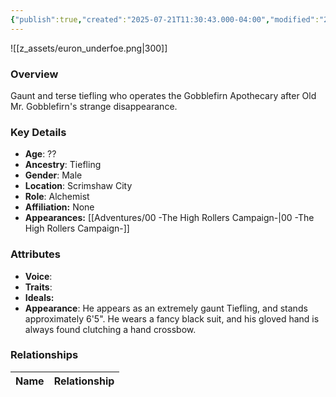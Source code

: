 ```yaml
---
{"publish":true,"created":"2025-07-21T11:30:43.000-04:00","modified":"2025-08-03T19:36:12.000-04:00","published":"2025-08-03T19:36:12.000-04:00","cssclasses":"","Age":"??","Ancestry":"Tiefling","Gender":"Male","Location":["Scrimshaw City"],"Role":["Alchemist"],"Affiliation":["None"],"Appearances":["[[00 -The High Rollers Campaign-]]"]}
---
```



![[z_assets/euron_underfoe.png|300]]

### Overview
Gaunt and terse tiefling who operates the Gobblefirn Apothecary after Old Mr. Gobblefirn's strange disappearance.

### Key Details
- **Age**: ??
- **Ancestry**: Tiefling
- **Gender**: Male
- **Location**: Scrimshaw City
- **Role**: Alchemist
- **Affiliation:** None
- **Appearances:** [[Adventures/00 -The High Rollers Campaign-\|00 -The High Rollers Campaign-]]

### Attributes
- **Voice**: 
- **Traits**: 
- **Ideals:** 
- **Appearance**: He appears as an extremely gaunt Tiefling, and stands approximately 6'5". He wears a fancy black suit, and his gloved hand is always found clutching a hand crossbow.

### Relationships

| Name  | Relationship |
| ----- | ------------ |
